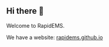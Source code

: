 ## Hi there 👋

Welcome to RapidEMS.

We have a website: [rapidems.github.io](https://rapidems.github.io/)
